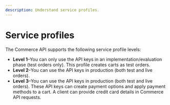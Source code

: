 ```yaml
---
description: Understand service profiles.
---
```


# Service profiles

The Commerce API supports the following service profile levels:

* **Level 1**–You can only use the API keys in an implementation/evaluation phase (test orders only). This profile creates carts as test orders.
* **Level 2**–You can use the API keys in production (both test and live orders).
* **Level 3**–You can use the API keys in production (both test and live orders). These API keys can create payment options and apply payment methods to a cart. A client can provide credit card details in Commerce API requests.
